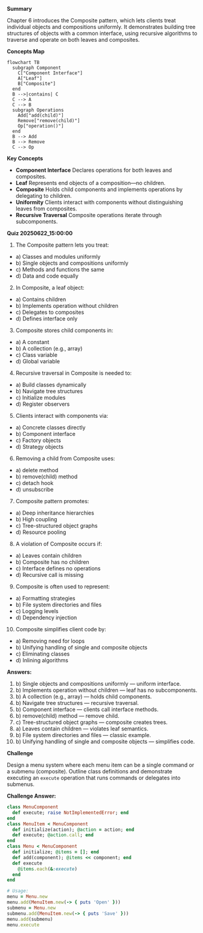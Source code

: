 **Summary**

Chapter 6 introduces the Composite pattern, which lets clients treat individual objects and compositions uniformly. It demonstrates building tree structures of objects with a common interface, using recursive algorithms to traverse and operate on both leaves and composites.

**Concepts Map**

```mermaid
flowchart TB
  subgraph Component
    C["Component Interface"]
    A["Leaf"]
    B["Composite"]
  end
  B -->|contains| C
  C --> A
  C --> B
  subgraph Operations
    Add["add(child)"]
    Remove["remove(child)"]
    Op["operation()"]
  end
  B --> Add
  B --> Remove
  C --> Op
```  

**Key Concepts**

* **Component Interface** Declares operations for both leaves and composites.
* **Leaf** Represents end objects of a composition—no children.
* **Composite** Holds child components and implements operations by delegating to children.
* **Uniformity** Clients interact with components without distinguishing leaves from composites.
* **Recursive Traversal** Composite operations iterate through subcomponents.

**Quiz 20250622_15:00:00**

1. The Composite pattern lets you treat:
- a) Classes and modules uniformly
- b) Single objects and compositions uniformly
- c) Methods and functions the same
- d) Data and code equally

2. In Composite, a leaf object:
- a) Contains children
- b) Implements operation without children
- c) Delegates to composites
- d) Defines interface only

3. Composite stores child components in:
- a) A constant
- b) A collection (e.g., array)
- c) Class variable
- d) Global variable

4. Recursive traversal in Composite is needed to:
- a) Build classes dynamically
- b) Navigate tree structures
- c) Initialize modules
- d) Register observers

5. Clients interact with components via:
- a) Concrete classes directly
- b) Component interface
- c) Factory objects
- d) Strategy objects

6. Removing a child from Composite uses:
- a) delete method
- b) remove(child) method
- c) detach hook
- d) unsubscribe

7. Composite pattern promotes:
- a) Deep inheritance hierarchies
- b) High coupling
- c) Tree-structured object graphs
- d) Resource pooling

8. A violation of Composite occurs if:
- a) Leaves contain children
- b) Composite has no children
- c) Interface defines no operations
- d) Recursive call is missing

9. Composite is often used to represent:
- a) Formatting strategies
- b) File system directories and files
- c) Logging levels
- d) Dependency injection

10. Composite simplifies client code by:
- a) Removing need for loops
- b) Unifying handling of single and composite objects
- c) Eliminating classes
- d) Inlining algorithms

**Answers:**
1. b) Single objects and compositions uniformly — uniform interface.
2. b) Implements operation without children — leaf has no subcomponents.
3. b) A collection (e.g., array) — holds child components.
4. b) Navigate tree structures — recursive traversal.
5. b) Component interface — clients call interface methods.
6. b) remove(child) method — remove child.
7. c) Tree-structured object graphs — composite creates trees.
8. a) Leaves contain children — violates leaf semantics.
9. b) File system directories and files — classic example.
10. b) Unifying handling of single and composite objects — simplifies code.

**Challenge**

Design a menu system where each menu item can be a single command or a submenu (composite). Outline class definitions and demonstrate executing an `execute` operation that runs commands or delegates into submenus.

**Challenge Answer:**
```ruby
class MenuComponent
  def execute; raise NotImplementedError; end
end
class MenuItem < MenuComponent
  def initialize(action); @action = action; end
  def execute; @action.call; end
end
class Menu < MenuComponent
  def initialize; @items = []; end
  def add(component); @items << component; end
  def execute
    @items.each(&:execute)
  end
end

# Usage:
menu = Menu.new
menu.add(MenuItem.new(-> { puts 'Open' }))
submenu = Menu.new
submenu.add(MenuItem.new(-> { puts 'Save' }))
menu.add(submenu)
menu.execute
```